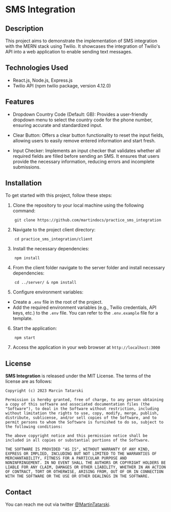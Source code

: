 # SMS Integration

## Description

This project aims to demonstrate the implementation of SMS integration with the MERN stack using Twilio. It showcases the integration of Twilio's API into a web application to enable sending text messages.

## Technologies Used

- React.js, Node.js, Express.js
- Twilio API (npm twilio package, version 4.12.0)

## Features

- Dropdown Country Code (Default: GB): Provides a user-friendly dropdown menu to select the country code for the phone number, ensuring accurate and standardized input.

- Clear Button: Offers a clear button functionality to reset the input fields, allowing users to easily remove entered information and start fresh.

- Input Checker: Implements an input checker that validates whether all required fields are filled before sending an SMS. It ensures that users provide the necessary information, reducing errors and incomplete submissions.


## Installation

To get started with this project, follow these steps:

1. Clone the repository to your local machine using the following command:
```
    git clone https://github.com/martindocs/practice_sms_integration
```
2. Navigate to the project client directory:
```
    cd practice_sms_integration/client
```
3. Install the necessary dependencies:
```
    npm install
```
4. From the client folder navigate to the server folder and install necessary dependencies:
```
    cd ../server/ & npm install
```
5. Configure environment variables:
- Create a `.env` file in the root of the project.
- Add the required environment variables (e.g., Twilio credentials, API keys, etc.) to the `.env` file. You can refer to the `.env.example` file for a template.
6. Start the application:
```
    npm start
```
7. Access the application in your web browser at `http://localhost:3000`

## License

**SMS Integration** is released under the MIT License. The terms of the license are as follows:

```
Copyright (c) 2023 Marcin Tatarski

Permission is hereby granted, free of charge, to any person obtaining
a copy of this software and associated documentation files (the
"Software"), to deal in the Software without restriction, including
without limitation the rights to use, copy, modify, merge, publish,
distribute, sublicense, and/or sell copies of the Software, and to
permit persons to whom the Software is furnished to do so, subject to
the following conditions:

The above copyright notice and this permission notice shall be
included in all copies or substantial portions of the Software.

THE SOFTWARE IS PROVIDED "AS IS", WITHOUT WARRANTY OF ANY KIND,
EXPRESS OR IMPLIED, INCLUDING BUT NOT LIMITED TO THE WARRANTIES OF
MERCHANTABILITY, FITNESS FOR A PARTICULAR PURPOSE AND
NONINFRINGEMENT. IN NO EVENT SHALL THE AUTHORS OR COPYRIGHT HOLDERS BE
LIABLE FOR ANY CLAIM, DAMAGES OR OTHER LIABILITY, WHETHER IN AN ACTION
OF CONTRACT, TORT OR OTHERWISE, ARISING FROM, OUT OF OR IN CONNECTION
WITH THE SOFTWARE OR THE USE OR OTHER DEALINGS IN THE SOFTWARE.
```

## Contact

You can reach me out via twitter [@MartinTatarski](https://twitter.com/@MartinTatarski).

